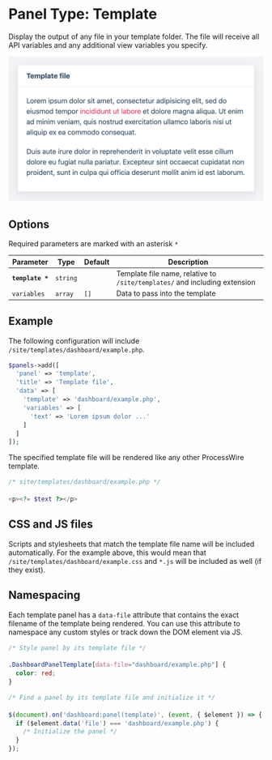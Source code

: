 
# Panel Type: Template

Display the output of any file in your template folder. The file will receive all API variables and any additional view variables you specify.

![Template](../images/template.png ':size=400')

## Options

Required parameters are marked with an asterisk `*`

|    Parameter     |   Type   | Default |                                Description                                 |
| ---------------- | -------- | ------- | -------------------------------------------------------------------------- |
| **`template *`** | `string` |         | Template file name, relative to `/site/templates/` and including extension |
| `variables`      | `array`  | `[]`    | Data to pass into the template                                             |

## Example

The following configuration will include `/site/templates/dashboard/example.php`.

```php
$panels->add([
  'panel' => 'template',
  'title' => 'Template file',
  'data' => [
    'template' => 'dashboard/example.php',
    'variables' => [
      'text' => 'Lorem ipsum dolor ...'
    ]
  ]
]);
```

The specified template file will be rendered like any other ProcessWire template.

```php
/* site/templates/dashboard/example.php */

<p><?= $text ?></p>
```

## CSS and JS files

Scripts and stylesheets that match the template file name will be included automatically. For the example above, this would mean that `/site/templates/dashboard/example.css` and `*.js` will be included as well (if they exist).

## Namespacing

Each template panel has a `data-file` attribute that contains the exact filename of the template being rendered. You can use this attribute to namespace any custom styles or track down the DOM element via JS.

```css
/* Style panel by its template file */

.DashboardPanelTemplate[data-file="dashboard/example.php"] {
  color: red;
}
```

```js
/* Find a panel by its template file and initialize it */

$(document).on('dashboard:panel(template)', (event, { $element }) => {
  if ($element.data('file') === 'dashboard/example.php') {
    /* Initialize the panel */
  }
});
```
